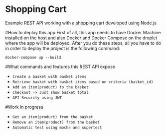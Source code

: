 # Shopping Cart
Example REST API working with a shopping cart developed using Node.js

#How to deploy this app
First of all, this app needs to have Docker Machine installed on the host and also Docker and Docker Compose on the droplet where the app will be deployed. After you do these steps, all you have to do in order to deploy the project is the following command:
    
    docker-compose up --build
    
#What commands and features this REST API  expose
* `Create a basket with basket items`
* `Retrieve basket with basket items based on criteria (basket_id)`
* `Add an item(product) to the basket`
* `Checkout -> Just show basket total`
* `API Security using JWT`

#Work in progress
* `Get an item(product) from the basket`
* `Remove an item(product) from the basket`
* `Automatic test using mocha and supertest`
